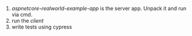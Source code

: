 <ol>
  <li><i>aspnetcore-realworld-example-app</i> is the server app. Unpack it and run via cmd.</li>
  <li>run the <i>client</i></li>
  <li>write tests using cypress</li>
  </ol>
